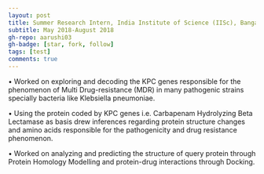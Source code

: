 ```yaml
---
layout: post
title: Summer Research Intern, India Institute of Science (IISc), Bangalore, India
subtitle: May 2018-August 2018 
gh-repo: aarushi03
gh-badge: [star, fork, follow]
tags: [test]
comments: true
---
```



•  Worked on exploring and decoding the KPC genes responsible for the phenomenon of Multi Drug-resistance (MDR) in many pathogenic strains specially bacteria like Klebsiella pneumoniae.

•  Using the protein coded by KPC genes i.e. Carbapenam Hydrolyzing Beta Lectamase as basis drew inferences regarding protein structure changes and amino acids responsible for the pathogenicity and drug resistance phenomenon.

•  Worked on analyzing and predicting the structure of query protein through Protein Homology Modelling and protein-drug interactions through Docking.

